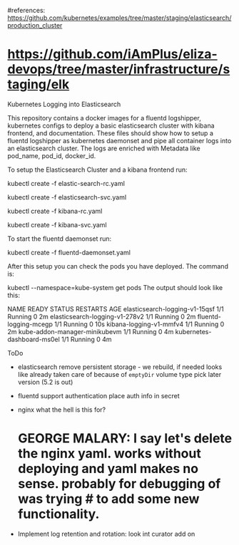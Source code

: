 #references: https://github.com/kubernetes/examples/tree/master/staging/elasticsearch/production_cluster
# https://github.com/iAmPlus/eliza-devops/tree/master/infrastructure/staging/elk

Kubernetes Logging into Elasticsearch

This repository contains a docker images for a fluentd logshipper, kubernetes configs to deploy a basic elasticsearch cluster with kibana frontend, and documentation. These files should show how to setup a fluentd logshipper as kubernetes daemonset and pipe all container logs into an elasticsearch cluster. The logs are enriched with Metadata like pod_name, pod_id, docker_id.


To setup the Elasticsearch Cluster and a kibana frontend run:

kubectl create -f elastic-search-rc.yaml

kubectl create -f elasticsearch-svc.yaml

kubectl create -f kibana-rc.yaml

kubectl create -f kibana-svc.yaml



To start the fluentd daemonset run:

kubectl create -f fluentd-daemonset.yaml

After this setup you can check the pods you have deployed. The command is:

kubectl --namespace=kube-system get pods
The output should look like this:

NAME                             READY     STATUS    RESTARTS   AGE
elasticsearch-logging-v1-15qsf   1/1       Running   0          2m
elasticsearch-logging-v1-278v2   1/1       Running   0          2m
fluentd-logging-mcegp            1/1       Running   0          10s
kibana-logging-v1-mmfv4          1/1       Running   0          2m
kube-addon-manager-minikubevm    1/1       Running   0          4m
kubernetes-dashboard-ms0el       1/1       Running   0          4m


ToDo
- elasticsearch
  remove persistent storage - we rebuild, if needed
    looks like already taken care of because of `emptyDir` volume type
  pick later version (5.2 is out)
- fluentd
  support authentication
    place auth info in secret
- nginx
  what the hell is this for?
  # GEORGE MALARY: I say let's delete the nginx yaml.  works without deploying and yaml makes no sense.  probably for debugging of was trying # to add some new functionality.

- Implement log retention and rotation: look int curator add on
